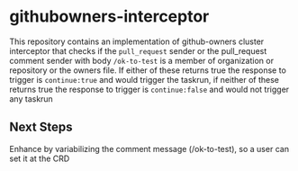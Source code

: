 # githubowners-interceptor

This repository contains an implementation of github-owners cluster interceptor that checks if the `pull_request` sender or the pull_request comment sender with body `/ok-to-test` is a member of organization or repository or the owners file. If either of these returns true the response to trigger is `continue:true` and would trigger the taskrun, if neither of these returns true the response to trigger is `continue:false` and would not trigger any taskrun

## Next Steps

Enhance by variabilizing the comment message (/ok-to-test), so a user can set it at the CRD